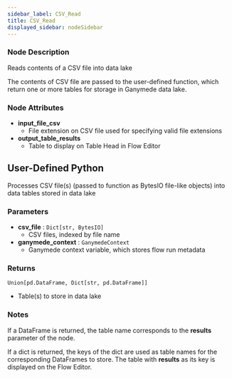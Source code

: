 ```yaml
---
sidebar_label: CSV_Read
title: CSV_Read
displayed_sidebar: nodeSidebar
---
```


### Node Description
Reads contents of a CSV file into data lake

The contents of CSV file are passed to the user-defined function, which
return one or more tables for storage in Ganymede data lake.


### Node Attributes
- **input_file_csv**
  - File extension on CSV file used for specifying valid file extensions
- **output_table_results**
  - Table to display on Table Head in Flow Editor
## User-Defined Python
Processes CSV file(s) (passed to function as BytesIO file-like objects) into data tables
stored in data lake


### Parameters
- **csv_file** : `Dict[str, BytesIO]`
    - CSV files, indexed by file name
- **ganymede_context** : `GanymedeContext`
    - Ganymede context variable, which stores flow run metadata


### Returns
`Union[pd.DataFrame, Dict[str, pd.DataFrame]]`
  - Table(s) to store in data lake


### Notes
If a DataFrame is returned, the table name corresponds to the **results** parameter of the node.

If a dict is returned, the keys of the dict are used as table names for the corresponding
DataFrames to store.  The table with **results** as its key is displayed on the Flow Editor.